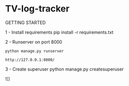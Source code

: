 # TV-log-tracker

GETTING STARTED

1 - Install requirements
  pip install -r requirements.txt
 
2 - Runserver on port 8000

    python manage.py runserver
    
    http://127.0.0.1:8000/
    
3 - Create superuser
    python manage.py createsuperuser
    
![]